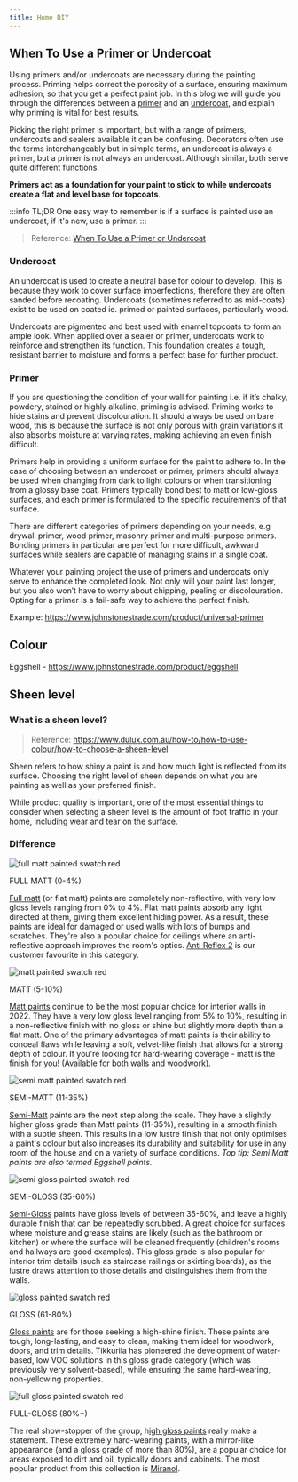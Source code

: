 ```yaml
---
title: Home DIY
---
```



## When To Use a Primer or Undercoat

Using primers and/or undercoats are necessary during the painting process. Priming helps correct the porosity of a surface, ensuring maximum adhesion, so that you get a perfect paint job. In this blog we will guide you through the differences between a [primer](https://www.thepaintshed.com/trade-paint/primer-undercoat/primers) and an [undercoat](https://www.thepaintshed.com/trade-paint/primer-undercoat/undercoat), and explain why priming is vital for best results. 

Picking the right primer is important, but with a range of primers, undercoats and sealers available it can be confusing. Decorators often use the terms interchangeably but in simple terms, an undercoat is always a primer, but a primer is not always an undercoat. Although similar, both serve quite different functions. 

**Primers act as a foundation for your paint to stick to while undercoats create a flat and level base for topcoats**. 

:::info TL;DR
One easy way to remember is if a surface is painted use an undercoat, if it's new, use a primer.
:::

> Reference: [When To Use a Primer or Undercoat](https://www.thepaintshed.com/tips-advice/when-to-use-a-primer-or-undercoat)


### Undercoat

An undercoat is used to create a neutral base for colour to develop. This is because they work to cover surface imperfections, therefore they are often sanded before recoating. Undercoats (sometimes referred to as mid-coats) exist to be used on coated ie. primed or painted surfaces, particularly wood.

Undercoats are pigmented and best used with enamel topcoats to form an ample look. When applied over a sealer or primer, undercoats work to reinforce and strengthen its function. This foundation creates a tough, resistant barrier to moisture and forms a perfect base for further product.

### Primer

If you are questioning the condition of your wall for painting i.e. if it’s chalky, powdery, stained or highly alkaline, priming is advised. Priming works to hide stains and prevent discolouration. It should always be used on bare wood, this is because the surface is not only porous with grain variations it also absorbs moisture at varying rates, making achieving an even finish difficult.

Primers help in providing a uniform surface for the paint to adhere to. In the case of choosing between an undercoat or primer, primers should always be used when changing from dark to light colours or when transitioning from a glossy base coat. Primers typically bond best to matt or low-gloss surfaces, and each primer is formulated to the specific requirements of that surface.

There are different categories of primers depending on your needs, e.g drywall primer, wood primer, masonry primer and multi-purpose primers. Bonding primers in particular are perfect for more difficult, awkward surfaces while sealers are capable of managing stains in a single coat.

Whatever your painting project the use of primers and undercoats only serve to enhance the completed look. Not only will your paint last longer, but you also won’t have to worry about chipping, peeling or discolouration. Opting for a primer is a fail-safe way to achieve the perfect finish.  

Example: https://www.johnstonestrade.com/product/universal-primer


## Colour

Eggshell - https://www.johnstonestrade.com/product/eggshell


## Sheen level

### What is a sheen level?

> Reference: https://www.dulux.com.au/how-to/how-to-use-colour/how-to-choose-a-sheen-level

Sheen refers to how shiny a paint is and how much light is reflected from its surface. Choosing the right level of sheen depends on what you are painting as well as your preferred finish.

While product quality is important, one of the most essential things to consider when selecting a sheen level is the amount of foot traffic in your home, including wear and tear on the surface.


### Difference 

![full matt painted swatch red](https://images.prismic.io/tikkurila-dev/2906f8de-3e67-407c-9f62-c923a5f67e22_1.png?auto=compress,format)

FULL MATT (0-4%)

[Full matt](https://www.tikkurila.co.uk/all-products/finishes/full-matt-paint.html) (or flat matt) paints are completely non-reflective, with very low gloss levels ranging from 0% to 4%. Flat matt paints absorb any light directed at them, giving them excellent hiding power. As a result, these paints are ideal for damaged or used walls with lots of bumps and scratches. They're also a popular choice for ceilings where an anti-reflective approach improves the room's optics. [Anti Reflex 2](https://www.tikkurila.co.uk/anti-reflex-white-2.html) is our customer favourite in this category.

![matt painted swatch red](https://images.prismic.io/tikkurila-dev/39934144-7e05-4b9b-acd3-910c0357b298_2.png?auto=compress,format)

MATT (5-10%)

[Matt paints](https://www.tikkurila.co.uk/all-products/finishes/matt-paint.html) continue to be the most popular choice for interior walls in 2022. They have a very low gloss level ranging from 5% to 10%, resulting in a non-reflective finish with no gloss or shine but slightly more depth than a flat matt. One of the primary advantages of matt paints is their ability to conceal flaws while leaving a soft, velvet-like finish that allows for a strong depth of colour. If you're looking for hard-wearing coverage - matt is the finish for you! (Available for both walls and woodwork).

![semi matt painted swatch red](https://images.prismic.io/tikkurila-dev/33e6b4b0-1844-4ae7-bd3c-1d78518acb10_3.png?auto=compress,format)

SEMI-MATT (11-35%)

[Semi-Matt](https://www.tikkurila.co.uk/all-products/finishes/semi-matt-paint.html) paints are the next step along the scale. They have a slightly higher gloss grade than Matt paints (11-35%), resulting in a smooth finish with a subtle sheen. This results in a low lustre finish that not only optimises a paint's colour but also increases its durability and suitability for use in any room of the house and on a variety of surface conditions. *Top tip: Semi Matt paints are also termed Eggshell paints.*

![semi gloss painted swatch red](https://images.prismic.io/tikkurila-dev/a478e77c-96db-4220-b393-5a3a9b1baaec_4.png?auto=compress,format)

SEMI-GLOSS (35-60%)

[Semi-Gloss](https://www.tikkurila.co.uk/all-products/finishes/semi-gloss-paint.html) paints have gloss levels of between 35-60%, and leave a highly durable finish that can be repeatedly scrubbed. A great choice for surfaces where moisture and grease stains are likely (such as the bathroom or kitchen) or where the surface will be cleaned frequently (children's rooms and hallways are good examples). This gloss grade is also popular for interior trim details (such as staircase railings or skirting boards), as the lustre draws attention to those details and distinguishes them from the walls.

![gloss painted swatch red](https://images.prismic.io/tikkurila-dev/a756787b-0bfe-4fe3-8ebd-256b2fc13138_5.png?auto=compress,format)

GLOSS (61-80%)

[Gloss paints](https://www.tikkurila.co.uk/all-products/finishes/gloss-paint.html) are for those seeking a high-shine finish. These paints are tough, long-lasting, and easy to clean, making them ideal for woodwork, doors, and trim details. Tikkurila has pioneered the development of water-based, low VOC solutions in this gloss grade category (which was previously very solvent-based), while ensuring the same hard-wearing, non-yellowing properties.

![full gloss painted swatch red](https://images.prismic.io/tikkurila-dev/136c649e-114e-4fbf-aaa7-16ab9f8077db_6.png?auto=compress,format)

FULL-GLOSS (80%+)

The real show-stopper of the group, h[igh gloss paints](https://www.tikkurila.co.uk/all-products/finishes/full-gloss-paint.html) really make a statement. These extremely hard-wearing paints, with a mirror-like appearance (and a gloss grade of more than 80%), are a popular choice for areas exposed to dirt and oil, typically doors and cabinets. The most popular product from this collection is [Miranol](https://www.tikkurila.co.uk/miranol.html).